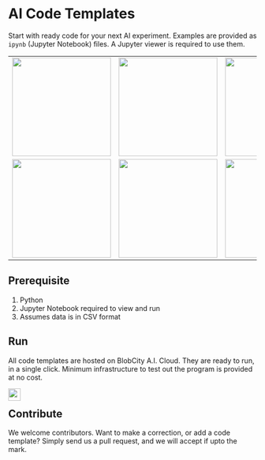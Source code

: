 # AI Code Templates
Start with ready code for your next AI experiment. Examples are provided as `ipynb` (Jupyter Notebook) files. A Jupyter viewer is required to use them.

<table>
    <tbody>
        <tr>
          <td>
            <a href="https://cloud.blobcity.com/code/explore/Classification"><img src="https://cdn.blobcity.com/code-gen/Classification2.png" height="200"/></a>
          </td>
          <td>
            <a href="https://cloud.blobcity.com/code/explore/Regression"><img src="https://cdn.blobcity.com/code-gen/Regression.png" height="200"/></a>
          </td>
          <td>
            <a href="https://cloud.blobcity.com/code/explore/Clustering"><img src="https://cdn.blobcity.com/code-gen/Clustering.png" height="200"/></a>
          </td>
          <td>
            <a href="https://cloud.blobcity.com/code/explore/EDA"><img src="https://cdn.blobcity.com/code-gen/EDA.png" height="200"/></a>
          </td>
        </tr>
        <tr>
          <td>
            <a href="https://cloud.blobcity.com/code/explore/Dimensionality%20Reduction"><img src="https://cdn.blobcity.com/code-gen/Dimension.png" height="200"/></a>
          </td>
          <td>
            <a href="https://cloud.blobcity.com/code/explore/Time%20Series%20Analysis"><img src="https://cdn.blobcity.com/code-gen/ARIMA.png" height="200"/></a>
          </td>
          <td>
            <a href="https://cloud.blobcity.com/code/explore/Natural%20Language%20Processing"><img src="https://cdn.blobcity.com/code-gen/NLP1.png" height="200"/></a>
          </td>
          <td>
            <a href="https://cloud.blobcity.com/code/explore/Audio%20Visual"><img src="https://cdn.blobcity.com/code-gen/AudioVideo.png" height="200"/></a>
          </td>
        </tr>
    </tbody>
</table>


## Prerequisite
1. Python
2. Jupyter Notebook required to view and run
3. Assumes data is in CSV format

## Run
All code templates are hosted on BlobCity A.I. Cloud. They are ready to run, in a single click. Minimum infrastructure to test out the program is provided at no cost.

[<img src="https://cloud.blobcity.com/assets/images/badge.png" height="25" style="margin-bottom:-15px" />](https://cloud.blobcity.com)

## Contribute
We welcome contributors. Want to make a correction, or add a code template? Simply send us a pull request, and we will accept if upto the mark. 
